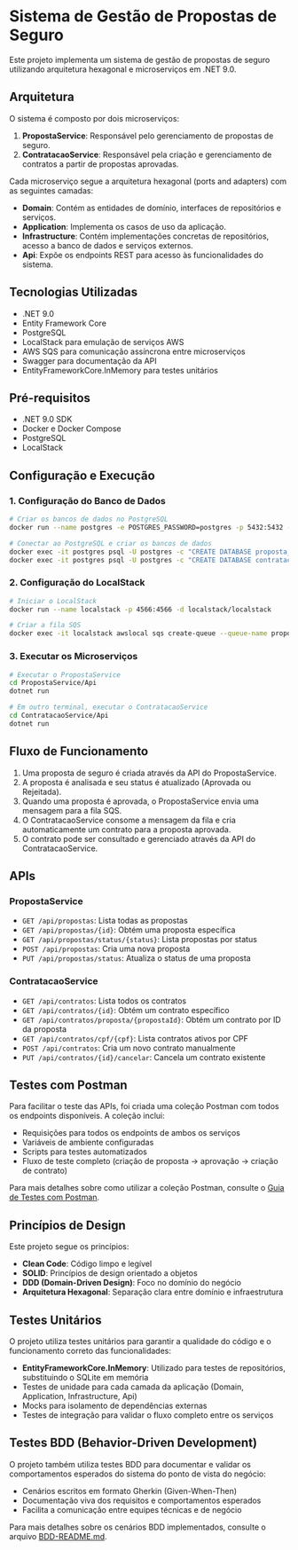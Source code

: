 # Sistema de Gestão de Propostas de Seguro

Este projeto implementa um sistema de gestão de propostas de seguro utilizando arquitetura hexagonal e microserviços em .NET 9.0.

## Arquitetura

O sistema é composto por dois microserviços:

1. **PropostaService**: Responsável pelo gerenciamento de propostas de seguro.
2. **ContratacaoService**: Responsável pela criação e gerenciamento de contratos a partir de propostas aprovadas.

Cada microserviço segue a arquitetura hexagonal (ports and adapters) com as seguintes camadas:

- **Domain**: Contém as entidades de domínio, interfaces de repositórios e serviços.
- **Application**: Implementa os casos de uso da aplicação.
- **Infrastructure**: Contém implementações concretas de repositórios, acesso a banco de dados e serviços externos.
- **Api**: Expõe os endpoints REST para acesso às funcionalidades do sistema.

## Tecnologias Utilizadas

- .NET 9.0
- Entity Framework Core
- PostgreSQL
- LocalStack para emulação de serviços AWS
- AWS SQS para comunicação assíncrona entre microserviços
- Swagger para documentação da API
- EntityFrameworkCore.InMemory para testes unitários

## Pré-requisitos

- .NET 9.0 SDK
- Docker e Docker Compose
- PostgreSQL
- LocalStack

## Configuração e Execução

### 1. Configuração do Banco de Dados

```bash
# Criar os bancos de dados no PostgreSQL
docker run --name postgres -e POSTGRES_PASSWORD=postgres -p 5432:5432 -d postgres

# Conectar ao PostgreSQL e criar os bancos de dados
docker exec -it postgres psql -U postgres -c "CREATE DATABASE proposta_db;"
docker exec -it postgres psql -U postgres -c "CREATE DATABASE contratacao_db;"
```

### 2. Configuração do LocalStack

```bash
# Iniciar o LocalStack
docker run --name localstack -p 4566:4566 -d localstack/localstack

# Criar a fila SQS
docker exec -it localstack awslocal sqs create-queue --queue-name proposta-status-queue
```

### 3. Executar os Microserviços

```bash
# Executar o PropostaService
cd PropostaService/Api
dotnet run

# Em outro terminal, executar o ContratacaoService
cd ContratacaoService/Api
dotnet run
```

## Fluxo de Funcionamento

1. Uma proposta de seguro é criada através da API do PropostaService.
2. A proposta é analisada e seu status é atualizado (Aprovada ou Rejeitada).
3. Quando uma proposta é aprovada, o PropostaService envia uma mensagem para a fila SQS.
4. O ContratacaoService consome a mensagem da fila e cria automaticamente um contrato para a proposta aprovada.
5. O contrato pode ser consultado e gerenciado através da API do ContratacaoService.

## APIs

### PropostaService

- `GET /api/propostas`: Lista todas as propostas
- `GET /api/propostas/{id}`: Obtém uma proposta específica
- `GET /api/propostas/status/{status}`: Lista propostas por status
- `POST /api/propostas`: Cria uma nova proposta
- `PUT /api/propostas/status`: Atualiza o status de uma proposta

### ContratacaoService

- `GET /api/contratos`: Lista todos os contratos
- `GET /api/contratos/{id}`: Obtém um contrato específico
- `GET /api/contratos/proposta/{propostaId}`: Obtém um contrato por ID da proposta
- `GET /api/contratos/cpf/{cpf}`: Lista contratos ativos por CPF
- `POST /api/contratos`: Cria um novo contrato manualmente
- `PUT /api/contratos/{id}/cancelar`: Cancela um contrato existente

## Testes com Postman

Para facilitar o teste das APIs, foi criada uma coleção Postman com todos os endpoints disponíveis. A coleção inclui:

- Requisições para todos os endpoints de ambos os serviços
- Variáveis de ambiente configuradas
- Scripts para testes automatizados
- Fluxo de teste completo (criação de proposta → aprovação → criação de contrato)

Para mais detalhes sobre como utilizar a coleção Postman, consulte o [Guia de Testes com Postman](postman_readme.md).

## Princípios de Design

Este projeto segue os princípios:

- **Clean Code**: Código limpo e legível
- **SOLID**: Princípios de design orientado a objetos
- **DDD (Domain-Driven Design)**: Foco no domínio do negócio
- **Arquitetura Hexagonal**: Separação clara entre domínio e infraestrutura

## Testes Unitários

O projeto utiliza testes unitários para garantir a qualidade do código e o funcionamento correto das funcionalidades:

- **EntityFrameworkCore.InMemory**: Utilizado para testes de repositórios, substituindo o SQLite em memória
- Testes de unidade para cada camada da aplicação (Domain, Application, Infrastructure, Api)
- Mocks para isolamento de dependências externas
- Testes de integração para validar o fluxo completo entre os serviços

## Testes BDD (Behavior-Driven Development)

O projeto também utiliza testes BDD para documentar e validar os comportamentos esperados do sistema do ponto de vista do negócio:

- Cenários escritos em formato Gherkin (Given-When-Then)
- Documentação viva dos requisitos e comportamentos esperados
- Facilita a comunicação entre equipes técnicas e de negócio

Para mais detalhes sobre os cenários BDD implementados, consulte o arquivo [BDD-README.md](./BDD-README.md).
